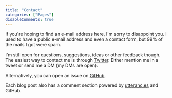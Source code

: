 ```yaml
---
title: "Contact"
categories: ["Pages"]
disableComments: true
---
```


If you're hoping to find an e-mail address here, I'm sorry to disappoint you.
I used to have a public e-mail address and even a contact form, but 99% of the mails I got were spam.

I'm still open for questions, suggestions, ideas or other feedback though.
The easiest way to contact me is through [Twitter](https://twitter.com/g00glen00b).
Either mention me in a tweet or send me a DM (my DMs are open).

Alternatively, you can open an issue on [GitHub](https://github.com/g00glen00b/dimitr.im).

Each blog post also has a comment section powered by [utteranc.es](https://utteranc.es/) and GitHub.
